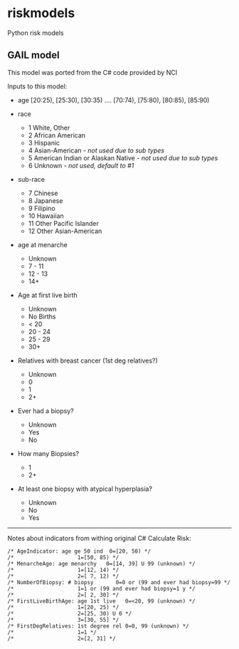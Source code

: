 # riskmodels
Python risk models

## GAIL model
This model was ported from the C# code provided by NCI

Inputs to this model:

- age [20:25), [25:30), [30:35) .... [70:74), [75:80), [80:85), [85:90)

- race
    - 1 White, Other
    - 2 African American
    - 3 Hispanic
    - 4 Asian-American _- not used due to sub types_
    - 5 American Indian or Alaskan Native _- not used due to sub types_
    - 6 Unknown _- not used, default to #1_

- sub-race
    - 7 Chinese
    - 8 Japanese
    - 9 Filipino
    - 10 Hawaiian
    - 11 Other Pacific Islander
    - 12 Other Asian-American

- age at menarche
    - Unknown
    - 7 - 11
    - 12 - 13
    - 14+

- Age at first live birth
    - Unknown
    - No Births
    - < 20
    - 20 - 24
    - 25 - 29
    - 30+

- Relatives with breast cancer (1st deg relatives?)
    - Unknown
    - 0
    - 1
    - 2+

- Ever had a biopsy?
    - Unknown
    - Yes
    - No

- How many Biopsies?
    - 1
    - 2+

- At least one biopsy with atypical hyperplasia?
    - Unknown
    - No
    - Yes

---
Notes about indicators from withing original C# Calculate Risk:

	/* AgeIndicator: age ge 50 ind  0=[20, 50) */
	/*                    1=[50, 85) */
	/* MenarcheAge: age menarchy   0=[14, 39] U 99 (unknown) */
	/*                    1=[12, 14) */
	/*                    2=[ 7, 12) */
	/* NumberOfBiopsy: # biopsy       0=0 or (99 and ever had biopsy=99 */
	/*                    1=1 or (99 and ever had biopsy=1 y */
	/*                    2=[ 2, 30] */
	/* FirstLiveBirthAge: age 1st live   0=<20, 99 (unknown) */
	/*                    1=[20, 25) */
	/*                    2=[25, 30) U 0 */
	/*                    3=[30, 55] */
	/* FirstDegRelatives: 1st degree rel 0=0, 99 (unknown) */
	/*                    1=1 */
	/*                    2=[2, 31] */
